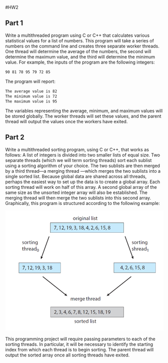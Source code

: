 #HW2

## Part 1
Write a multithreaded program using C or C++ that calculates various
statistical values for a list of numbers. This program will take a series of numbers
on the command line and creates three separate worker threads. One thread
will determine the average of the numbers, the second will determine the
maximum value, and the third will determine the minimum value. For example,
the inputs of the program are the following integers:
```
90 81 78 95 79 72 85
```
The program will report:
```
The average value is 82
The minimum value is 72
The maximum value is 95
```
The variables representing the average, minimum, and maximum values will be
stored globally. The worker threads will set these values, and the parent thread
will output the values once the workers have exited.

## Part 2

Write a multithreaded sorting program, using C or C++, that works as follows: A
list of integers is divided into two smaller lists of equal size. Two separate
threads (which we will term sorting threads) sort each sublist using a sorting
algorithm of your choice. The two sublists are then merged by a third thread—a
merging thread —which merges the two sublists into a single sorted list. Because
global data are shared across all threads, perhaps the easiest way to set up the
data is to create a global array. Each sorting thread will work on half of this array.
A second global array of the same size as the unsorted integer array will also be
established. The merging thread will then merge the two sublists into this
second array. Graphically, this program is structured according to the following
example:

![Example of Sort](./multi-thread-example.png)

This programming project will require passing parameters to each of the sorting
threads. In particular, it will be necessary to identify the starting index from
which each thread is to begin sorting. The parent thread will output the sorted
array once all sorting threads have exited.
